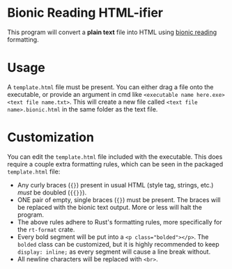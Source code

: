 # Bionic Reading HTML-ifier
This program will convert a **plain text** file into HTML using [bionic reading](https://bionic-reading.com) formatting.

# Usage
A `template.html` file must be present. You can either drag a file onto the executable, or provide an argument in cmd like `<executable name here.exe> <text file name.txt>`. This will create a new file called `<text file name>.bionic.html` in the same folder as the text file.

# Customization
You can edit the `template.html` file included with the executable. This does require a couple extra formatting rules, which can be seen in the packaged `template.html` file:
- Any curly braces (`{}`) present in usual HTML (style tag, strings, etc.) *must* be doubled (`{{}}`).
- ONE pair of empty, single braces (`{}`) must be present. The braces will be replaced with the bionic text output. More or less will halt the program.
- The above rules adhere to Rust's formatting rules, more specifically for the `rt-format` crate.
- Every bold segment will be put into a `<p class="bolded"></p>`. The `bolded` class can be customized, but it is highly recommended to keep `display: inline;` as every segment will cause a line break without.
- All newline characters will be replaced with `<br>`.

